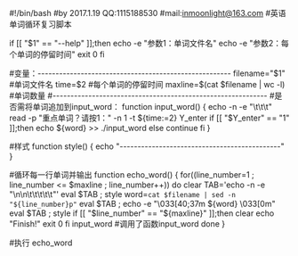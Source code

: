#!/bin/bash
#by 2017.1.19   QQ:1115188530
#mail:inmoonlight@163.com
#英语单词循环复习脚本

if [[ "$1" == "--help" ]];then
        echo -e "参数1：单词文件名"
        echo -e "参数2：每个单词的停留时间"
        exit 0
fi

#变量：------------------------------------------------------
filename="$1"                           #单词文件名
time=$2                                 #每个单词的停留时间
maxline=$(cat $filename | wc -l)        #单词数量
#------------------------------------------------------------
#是否需将单词追加到input_word：
function input_word()
{
        echo -n -e "\t\t\t"
        read -p "重点单词？请按1：" -n 1 -t ${time:=2} Y_enter
        if [[ "$Y_enter" == "1" ]];then
                 echo ${word} >> ./input_word
        else
                continue
        fi
}

#样式
function style()
{
        echo "---------------------------------------------"
}

#循环每一行单词并输出
function echo_word()
{
        for((line_number=1 ; line_number <= $maxline ; line_number++))
        do
                clear
                TAB='echo -n -e "\n\n\t\t\t\t\t"'
                eval $TAB ; style
                word=`cat $filename | sed -n "${line_number}p"`
                eval $TAB ; echo -e "\033[40;37m ${word} \033[0m"
                eval $TAB ; style
                if [[ "$line_number" == "${maxline}" ]];then
                        clear
                        echo "Finish!"
                        exit 0
                fi
                input_word              #调用了函数input_word
        done
}

#执行
echo_word
